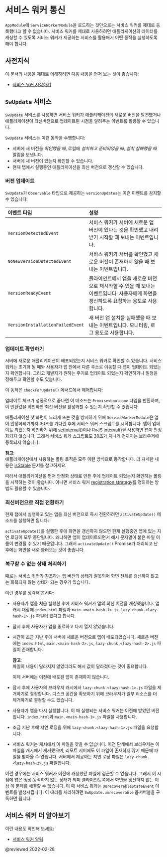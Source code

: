 <!--
# Service worker communication
-->
# 서비스 워커 통신

<!--
Importing `ServiceWorkerModule` into your `AppModule` doesn't just register the service worker, it also provides a few services you can use to interact with the service worker and control the caching of your application.
-->
`AppModule`에 `ServiceWorkerModule`을 로드하는 것만으로는 서비스 워커를 제대로 등록했다고 할 수 없습니다. 서비스 워커를 제대로 사용하려면 애플리케이션의 데이터를 캐싱할 수 있도록 서비스 워커가 제공하는 서비스를 활용해서 어떤 동작을 실행하도록 해야 합니다.


<!--
## Prerequisites
-->
## 사전지식

<!--
A basic understanding of the following:

*   [Getting Started with Service Workers](guide/service-worker-getting-started)
-->
이 문서의 내용을 제대로 이해하려면 다음 내용을 먼저 보는 것이 좋습니다:

*   [서비스 워커 시작하기](guide/service-worker-getting-started)


<!--
## `SwUpdate` service
-->
## `SwUpdate` 서비스

<!--
The `SwUpdate` service gives you access to events that indicate when the service worker discovers and installs an available update for your application.

The `SwUpdate` service supports three separate operations:

*   Get notified when an updated version is *detected* on the server, *installed and ready* to be used locally or when an *installation fails*
*   Ask the service worker to check the server for new updates
*   Ask the service worker to activate the latest version of the application for the current tab
-->
`SwUpdate` 서비스를 사용하면 서비스 워커가 애플리케이션의 새로운 버전을 발견했거나 애플리케이션이 최신버전으로 업데이트된 시점을 알려주는 이벤트를 활용할 수 있습니다.

`SwUpdate` 서비스는 이런 동작을 수행합니다:

*   서버에 새 버전을 *확인했을 때*, 로컬에 *설치하고 준비되었을 때*, *설치 실패했을 때* 알림을 보냅니다.
*   서버에 새 버전이 있는지 확인할 수 있습니다.
*   현재 탭에서 실행중인 애플리케이션을 최신 버전으로 갱신할 수 있습니다.


<!--
### Version updates
-->
### 버전 업데이트

<!--
The `versionUpdates` is an `Observable` property of `SwUpdate` and emits four event types:

| Event types                      | Details |
|:---                              |:---     |
| `VersionDetectedEvent`           | Emitted when the service worker has detected a new version of the app on the server and is about to start downloading it.                                                   |
| `NoNewVersionDetectedEvent`      | Emitted when the service worker has checked the version of the app on the server and did not find a new version.                                                            |
| `VersionReadyEvent`              | Emitted when a new version of the app is available to be activated by clients. It may be used to notify the user of an available update or prompt them to refresh the page. |
| `VersionInstallationFailedEvent` | Emitted when the installation of a new version failed. It may be used for logging/monitoring purposes.                                                                      |


<code-example header="log-update.service.ts" path="service-worker-getting-started/src/app/log-update.service.ts" region="sw-update"></code-example>
-->
`SwUpdate`가 `Observable` 타입으로 제공하는 `versionUpdates`는 이런 이벤트를 감지할 수 있습니다:

| 이벤트 타입                           | 설명                                                                          |
|:---------------------------------|:----------------------------------------------------------------------------|
| `VersionDetectedEvent`           | 서비스 워커가 서버에 새로운 앱 버전이 있다는 것을 확인했고 내려받기 시작할 때 보내는 이벤트입니다.                    |
| `NoNewVersionDetectedEvent`      | 서비스 워커가 서버를 확인했고 새로운 버전이 존재하지 않을 때 보내는 이벤트입니다.                              |
| `VersionReadyEvent`              | 클라이언트에서 앱을 새로운 버전으로 재시작할 수 있을 때 보내는 이벤트입니다. 사용자에게 화면을 갱신하도록 요청하는 용도로 사용합니다. |
| `VersionInstallationFailedEvent` | 새 버전 앱 설치를 실패했을 때 보내는 이벤트입니다. 모니터링, 로그 용도로 사용합니다.                           |


<code-example header="log-update.service.ts" path="service-worker-getting-started/src/app/log-update.service.ts" region="sw-update"></code-example>


<!--
### Checking for updates
-->
### 업데이트 확인하기

<!--
It's possible to ask the service worker to check if any updates have been deployed to the server.
The service worker checks for updates during initialization and on each navigation request &mdash;that is, when the user navigates from a different address to your application.
However, you might choose to manually check for updates if you have a site that changes frequently or want updates to happen on a schedule.

Do this with the `checkForUpdate()` method:

<code-example header="check-for-update.service.ts" path="service-worker-getting-started/src/app/check-for-update.service.ts"></code-example>

This method returns a `Promise<boolean>` which indicates if an update is available for activation.
The check might fail, which will cause a rejection of the `Promise`.

<div class="alert is-important">

In order to avoid negatively affecting the initial rendering of the page, `ServiceWorkerModule` waits for up to 30 seconds by default for the application to stabilize, before registering the ServiceWorker script.
Constantly polling for updates, for example, with [setInterval()](https://developer.mozilla.org/docs/Web/API/WindowOrWorkerGlobalScope/setInterval) or RxJS' [interval()](https://rxjs.dev/api/index/function/interval), prevents the application from stabilizing and the ServiceWorker script is not registered with the browser until the 30 seconds upper limit is reached.

<div class="alert is-helpful">

**NOTE**: <br />
This is true for any kind of polling done by your application.
Check the [isStable](api/core/ApplicationRef#isStable) documentation for more information.

</div>

Avoid that delay by waiting for the application to stabilize first, before starting to poll for updates, as shown in the preceding example.
Alternatively, you might want to define a different [registration strategy](api/service-worker/SwRegistrationOptions#registrationStrategy) for the ServiceWorker.

</div>
-->
서버에 새로운 애플리케이션이 배포되었는지 서비스 워커로 확인할 수 있습니다.
서비스 워커는 초기화 될 때와 사용자가 앱 안에서 다른 주소로 이동할 때 앱이 업데이트 되었는지 확인합니다.
그리고 개발자가 원하는 주기로 업데이트 되었는지 확인하거나 일정을 정해두고 확인할 수도 있습니다.

이 동작은 `checkForUpdate()` 메서드에서 제어합니다:

<code-example header="check-for-update.service.ts" path="service-worker-getting-started/src/app/check-for-update.service.ts"></code-example>

업데이트 체크가 성공적으로 끝나면 이 메소드는 `Promise<boolean>` 타입을 반환하며, 이 반환값을 확인하면 최신 버전을 활성화할 수 있는지 확인할 수 있습니다.

<div class="alert is-important">

애플리케이션 첫 화면이 느리게 뜨는 것을 방지하기 위해 `ServiceWorkerModule`은 앱이 안정화되기까지 30초를 기다린 후에 서비스 워커 스크립트를 시작합니다.
앱이 업데이트 되었는지 확인하기 위해 [setInterval()](https://developer.mozilla.org/docs/Web/API/WindowOrWorkerGlobalScope/setInterval)이나 RxJS [interval()](https://rxjs.dev/api/index/function/interval)을 사용하면 앱이 안정화되지 않습니다.
그래서 서비스 워커 스크립트도 30초가 지나기 전까지는 브라우저에 등록되지 않습니다.

<div class="alert is-helpful">

**참고**: <br />
애플리케이션에서 사용하는 폴링 로직은 모두 이런 방식으로 동작합니다.
더 자세한 내용은 [isStable](api/core/ApplicationRef#isStable) 문서를 참고하세요.

</div>

따라서 애플리케이션을 먼저 안정화 상태로 만든 후에 업데이트 되었는지 확인하는 폴링을 시작하는 것이 좋습니다.
아니면 서비스 워커 [registration strategy](api/service-worker/SwRegistrationOptions#registrationStrategy)를 정의하는 방법도 활용할 수 있습니다.

</div>


<!--
### Forcing update activation
-->
### 최신버전으로 직접 전환하기

<!--
If the current tab needs to be updated to the latest application version immediately, it can ask to do so with the `activateUpdate()` method:

<code-example header="prompt-update.service.ts" path="service-worker-getting-started/src/app/prompt-update.service.ts" region="sw-activate"></code-example>

<div class="alert is-important">

Calling `activateUpdate()` without reloading the page could break lazy-loading in a currently running app, especially if the lazy-loaded chunks use filenames with hashes, which change every version.
Therefore, it is recommended to reload the page once the promise returned by `activateUpdate()` is resolved.

</div>
-->
현재 탭에서 실행하고 있는 앱을 최신 버전으로 즉시 전환하려면 `activateUpdate()` 메소드를 실행하면 됩니다:

<code-example header="prompt-update.service.ts" path="service-worker-getting-started/src/app/prompt-update.service.ts" region="sw-activate"></code-example>

<div class="alert is-important">

`activateUpdate()`를 실행한 후에 화면을 갱신하지 않으면 현재 실행중인 앱에 있는 지연 로딩이 모두 중단됩니다.
왜냐하면 앱이 업데이트되면서 해시 문자열이 붙은 파일 이름이 변경될 수 있기 때문입니다.
그래서 `activateUpdate()` Promise가 처리되고 난 후에는 화면을 새로 불러오는 것이 좋습니다.

</div>


<!--
### Handling an unrecoverable state
-->
### 복구할 수 없는 상태 처리하기

<!--
In some cases, the version of the application used by the service worker to serve a client might be in a broken state that cannot be recovered from without a full page reload.

For example, imagine the following scenario:

*   A user opens the application for the first time and the service worker caches the latest version of the application.
    Assume the application's cached assets include `index.html`, `main.<main-hash-1>.js` and `lazy-chunk.<lazy-hash-1>.js`.

*   The user closes the application and does not open it for a while.
*   After some time, a new version of the application is deployed to the server.
    This newer version includes the files `index.html`, `main.<main-hash-2>.js` and `lazy-chunk.<lazy-hash-2>.js`.

    <div class="alert is-helpful">

    **NOTE**: <br />
    The hashes are different now, because the content of the files changed.

    </div>

    The old version is no longer available on the server.

*   In the meantime, the user's browser decides to evict `lazy-chunk.<lazy-hash-1>.js` from its cache.
    Browsers might decide to evict specific \(or all\) resources from a cache in order to reclaim disk space.

*   The user opens the application again.
    The service worker serves the latest version known to it at this point, namely the old version \(`index.html` and `main.<main-hash-1>.js`\).

*   At some later point, the application requests the lazy bundle, `lazy-chunk.<lazy-hash-1>.js`.
*   The service worker is unable to find the asset in the cache \(remember that the browser evicted it\).
    Nor is it able to retrieve it from the server \(because the server now only has `lazy-chunk.<lazy-hash-2>.js` from the newer version\).

In the preceding scenario, the service worker is not able to serve an asset that would normally be cached.
That particular application version is broken and there is no way to fix the state of the client without reloading the page.
In such cases, the service worker notifies the client by sending an `UnrecoverableStateEvent` event.
Subscribe to `SwUpdate#unrecoverable` to be notified and handle these errors.

<code-example header="handle-unrecoverable-state.service.ts" path="service-worker-getting-started/src/app/handle-unrecoverable-state.service.ts" region="sw-unrecoverable-state"></code-example>
-->
때로는 서비스 워커가 참조하는 앱 버전의 상태가 잘못되어 화면 전체를 갱신하지 않고는 회복되지 않는 상태가 되는 경우가 있습니다.

이런 경우를 생각해 봅시다:

*   사용자가 앱을 처음 실행한 후에 서비스 워커가 앱의 최신 버전을 캐싱했습니다.
    앱 캐시 대상에 `index.html` 파일과 `main.<main-hash-1>.js`, `lazy-chunk.<lazy-hash-1>.js` 파일이 있다고 합시다.

*   잠시 후에 사용자가 앱을 종료하고 다시 열지 않았습니다.
*   시간이 조금 지난 후에 서버에 새로운 버전으로 앱이 배포되었습니다.
    새로운 버전에는 `index.html`, `main.<main-hash-2>.js`, `lazy-chunk.<lazy-hash-2>.js` 파일이 존재합니다.

    <div class="alert is-helpful">

    **참고**: <br />
    파일의 내용이 달라지지 않았더라도 해시 값이 달라졌다는 것이 중요합니다.

    </div>

    이제 서버에는 이전에 배포된 앱이 존재하지 않습니다.

*   잠시 후에 사용자의 브라우저 캐시에서 `lazy-chunk.<lazy-hash-1>.js` 파일을 제거하기로 결정합니다.
    디스크 공간을 확보하기 위해 브라우저가 일부 리소스를 더 제거하기로 결정할 수도 있습니다.

*   사용자가 앱을 다시 실행합니다.
    이 때 실행되는 서비스 워커는 이전에 받았던 버전입니다.
    `index.html`과 `main.<main-hash-1>.js` 파일을 사용합니다.

*   조금 지난 후에 지연 로딩을 위해 `lazy-chunk.<lazy-hash-1>.js` 파일을 요청합니다.
*   서비스 워커는 캐시에서 이 파일을 찾을 수 없습니다.
    이전 단계에서 브라우저는 이 파일을 캐시에서 제거했으며, 리모트 서버에도 이 파일이 존재하지 않기 때문에 파일을 받아올 수 없습니다.
    서버에서 제공하는 지연 로딩 파일은 `lazy-chunk.<lazy-hash-2>.js` 파일입니다.

이런 경우에는 서비스 워커가 이전에 캐싱했던 파일에 접근할 수 없습니다.
그래서 이 시점에 앱은 정상 동작하지 않는 상태가 되며 클라이언트쪽에서 화면을 갱신하지 않는 이상 이 문제를 해결할 수 없습니다.
이 때 서비스 워커는 `UnrecoverableStateEvent` 이벤트를 발생시킵니다.
이 에러를 처리하려면 `SwUpdate.unrecoverable` 옵저버블을 구독하면 됩니다.

<code-example header="handle-unrecoverable-state.service.ts" path="service-worker-getting-started/src/app/handle-unrecoverable-state.service.ts" region="sw-unrecoverable-state"></code-example>


<!--
## More on Angular service workers
-->
## 서비스 워커 더 알아보기

<!--
You might also be interested in the following:

*   [Service Worker Notifications](guide/service-worker-notifications)
-->
이런 내용도 확인해 보세요:

*   [서비스 워커 알림](guide/service-worker-notifications)


<!-- links -->

<!-- external links -->

<!-- end links -->

@reviewed 2022-02-28
